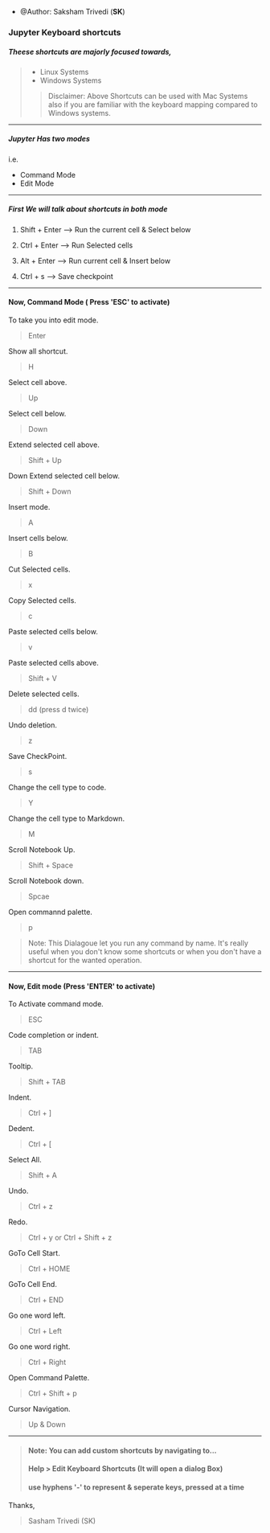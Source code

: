 - @Author: Saksham Trivedi (**SK**)
 ### Jupyter Keyboard shortcuts
 ##### Theese shortcuts are majorly focused towards,
> - Linux Systems 
> - Windows Systems
>> Disclaimer: Above Shortcuts can be used with Mac Systems also if you are 
>> familiar with the keyboard mapping compared to Windows systems.
-------------------------------------------------------------------------

##### Jupyter Has two modes 
i.e. 
 - Command Mode
 - Edit Mode

--------------------------------------------------------------------------

##### First We will talk about shortcuts in both mode

1. Shift + Enter --> Run the current cell & Select below

2. Ctrl + Enter --> Run Selected cells

3. Alt + Enter --> Run current cell & Insert below

4. Ctrl + s --> Save checkpoint

--------------------------------------------------------------------------

#### Now, Command Mode  ( Press 'ESC' to activate)

To take you into edit mode.
> Enter

Show all shortcut.
> H  

Select cell above.
> Up 
 
Select cell below.
> Down 

Extend selected cell above.
> Shift + Up 

Down Extend selected cell below.
> Shift + Down 

Insert mode.
> A

Insert cells below.
> B

Cut Selected cells.
> x

Copy Selected cells.
> c

Paste selected cells below.
> v

Paste selected cells above.
> Shift + V

Delete selected cells.
> dd (press d twice)

Undo deletion.
> z

Save CheckPoint.
> s

Change the cell type to code.
> Y

Change the cell type to Markdown.
> M

Scroll Notebook Up.
> Shift + Space

Scroll Notebook down.
> Spcae

Open commannd palette.
> p

> Note: This Dialagoue let you run any command by name. It's really  
> useful when you don't know some shortcuts or when you don't have a 
> shortcut for the wanted operation.
                                
--------------------------------------------------------------------------

#### Now, Edit mode (Press 'ENTER' to activate)

To Activate command mode.
> ESC

Code completion or indent.
> TAB  

Tooltip.
> Shift + TAB

Indent.
> Ctrl + ]

Dedent. 
> Ctrl + [

Select All.
> Shift + A

Undo.
> Ctrl + z

Redo.
> Ctrl + y
or 
> Ctrl + Shift + z

GoTo Cell Start.
> Ctrl + HOME

GoTo Cell End.
> Ctrl + END

Go one word left.
> Ctrl + Left

Go one word right.
> Ctrl + Right

Open Command Palette.
> Ctrl + Shift + p

Cursor Navigation.
> Up & Down 

--------------------------------------------------------------------------

> #### Note: You can add custom shortcuts by navigating to...            
> #### Help > Edit Keyboard Shortcuts (It will open a dialog Box)       
> #### use hyphens '-' to represent & seperate keys, pressed at a time 

Thanks,
> Sasham Trivedi (SK)
